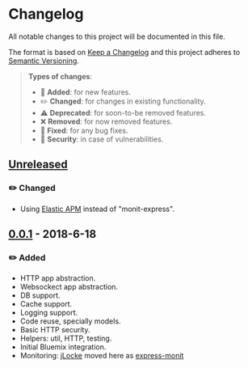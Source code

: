 # Changelog

All notable changes to this project will be documented in this file.

The format is based on [Keep a Changelog](http://keepachangelog.com/en/1.0.0/)
and this project adheres to [Semantic Versioning](http://semver.org/spec/v2.0.0.html).

> **Types of changes**:
>
> - 🎉 **Added**: for new features.
> - ✏️ **Changed**: for changes in existing functionality.
> - ⚠️ **Deprecated**: for soon-to-be removed features.
> - ❌ **Removed**: for now removed features.
> - 🐛 **Fixed**: for any bug fixes.
> - 👾 **Security**: in case of vulnerabilities.

## [Unreleased]

### ✏️ Changed

- Using [Elastic APM](https://www.elastic.co/solutions/apm) instead of "monit-express".

## [0.0.1] - 2018-6-18

### ✏️ Added

- HTTP app abstraction.
- Websockect app abstraction.
- DB support.
- Cache support.
- Logging support.
- Code reuse, specially models.
- Basic HTTP security.
- Helpers: util, HTTP, testing.
- Initial Bluemix integration.
- Monitoring: [jLocke](https://github.com/IBMResearch/jlocke) moved here as [express-monit](packages/hume-express-monit)

[unreleased]: https://github.com/IBMResearch/hume/compare/v0.0.1...HEAD
[0.0.1]: https://github.com/IBMResearch/hume/compare/40ae2fa5b031c2c3edd9981503f2cc7b08eb8d28...v0.0.1

